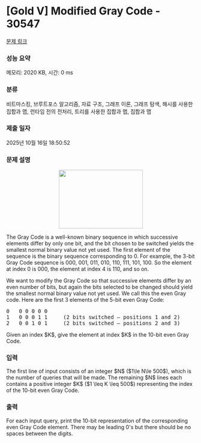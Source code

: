 # [Gold V] Modified Gray Code - 30547 

[문제 링크](https://www.acmicpc.net/problem/30547) 

### 성능 요약

메모리: 2020 KB, 시간: 0 ms

### 분류

비트마스킹, 브루트포스 알고리즘, 자료 구조, 그래프 이론, 그래프 탐색, 해시를 사용한 집합과 맵, 런타임 전의 전처리, 트리를 사용한 집합과 맵, 집합과 맵

### 제출 일자

2025년 10월 16일 18:50:52

### 문제 설명

<p style="text-align: center;"><img alt="" src="" style="width: 224px; height: 156px;"></p>

<p>The Gray Code is a well-known binary sequence in which successive elements differ by only one bit, and the bit chosen to be switched yields the smallest normal binary value not yet used.  The first element of the sequence is the binary sequence corresponding to 0. For example, the 3-bit Gray Code sequence is 000, 001, 011, 010, 110, 111, 101, 100.  So the element at index 0 is 000, the element at index 4 is 110, and so on.</p>

<p>We want to modify the Gray Code so that successive elements differ by an even number of bits, but again the bits selected to be changed should yield the smallest normal binary value not yet used.  We call this the even Gray code.  Here are the first 3 elements of the 5-bit even Gray Code:</p>

<pre>0   0 0 0 0 0
1   0 0 0 1 1     (2 bits switched – positions 1 and 2)
2   0 0 1 0 1     (2 bits switched – positions 2 and 3)</pre>

<p>Given an index $K$, give the element at index $K$ in the 10-bit even Gray Code.</p>

### 입력 

 <p>The first line of input consists of an integer $N$ ($1\le N\le 500$), which is the number of queries that will be made.  The remaining $N$ lines each contains a positive integer $K$ ($1 \leq K \leq 500$) representing the index of the 10-bit even Gray Code.</p>

### 출력 

 <p>For each input query, print the 10-bit representation of the corresponding even Gray Code element. There may be leading 0's but there should be no spaces between the digits.</p>

